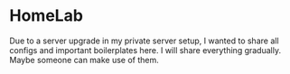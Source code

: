 # HomeLab
Due to a server upgrade in my private server setup, I wanted to share all configs and important boilerplates here. I will share everything gradually. Maybe someone can make use of them.
